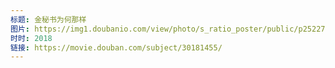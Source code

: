 ```yaml
---
标题: 金秘书为何那样
图片: https://img1.doubanio.com/view/photo/s_ratio_poster/public/p2522763238.jpg
时时: 2018
链接: https://movie.douban.com/subject/30181455/
---
```

